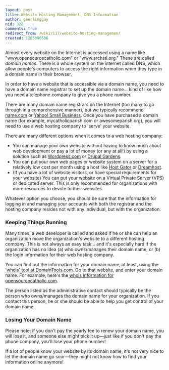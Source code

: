```yaml
---
layout: post
title: Website Hosting Management, DNS Information
author: geerlingguy
nid: 328
comments: true
redirect_from: /wiki/117/website-hosting-managemen/
created: 1285096506
---
```

<p>Almost every website on the Internet is accessed using a name like &quot;www.opensourcecatholic.com&quot; or &quot;www.archstl.org.&quot; These are called <em>domain names</em>. There is a whole system on the internet called DNS, which allow people&#39;s computers to access the right information when they type in a domain name in their browser.</p>
<p>In order to have a website that is accessible via a domain name, you need to have a domain name registrar to set up the domain name... kind of like how you need a telephone company to give you a phone number.</p>
<p>There are many domain name registrars on the Internet (too many to go through in a comprehensive manner), but we typically recommend <a href="http://www.name.com/">name.com</a> or <a href="http://smallbusiness.yahoo.com/domains">Yahoo! Small Business</a>. Once you have purchased a domain name (for example, mycatholicparish.com or awesomeparish.org), you will need to use a web hosting company to &#39;serve&#39; your website.</p>
<p>There are many different options when it comes to a web hosting company:</p>
<ul>
<li>You can manage your own website without having to know much about web development or pay a lot of money (or any at all!) by using a solution such as <a href="http://wordpress.com/">Wordpress.com</a> or <a href="http://www.drupalgardens.com/">Drupal Gardens</a>.</li>
<li>You can put your own web pages or website system on a server for a relatively low cost per month using a host like <a href="http://www.hostgator.com/">Host Gator</a> or <a href="http://www.dreamhost.com/">Dreamhost</a>.</li>
<li>(If you have a lot of website visitors, or have special requirements for your website) You can put your website on a Virtual Private Server (VPS) or dedicated server. This is only recommended for organizations with more resources to devote to their websites.</li>
</ul>
<p>Whatever option you choose, you should be sure that the information for logging in and managing your accounts with both the registrar and the hosting company resides not with any individual, but with the organization.</p>
<h3>Keeping Things Running</h3>
<p>Many times, a web developer is called and asked if he or she can help an organization move the organization&#39;s website to a different hosting company. This is not always an easy task... and it&#39;s especially hard if the organization has no idea (a) who owns/manages their domain name, or (b) the login information for their web hosting company.</p>
<p>You can find out the information for your domain name, at least, using the <a href="http://whois.domaintools.com/">&#39;whois&#39; tool at DomainTools.com</a>. Go to that website, and enter your domain name. For example, here&#39;s the <a href="http://whois.domaintools.com/opensourcecatholic.com">whois information for opensourcecatholic.com</a>.</p>
<p>The person listed as the administrative contact should typically be the person who owns/manages the domain name for your organization. If you contact this person, he or she should be able to help you get control of your domain name.</p>
<h3>Losing Your Domain Name</h3>
<p>Please note: if you don&#39;t pay the yearly fee to renew your domain name, you will lose it, and someone else might pick it up&mdash;just like if you don&#39;t pay the phone company, you&#39;ll lose your phone number!</p>
<p>If a lot of people know your website by its domain name, it&#39;s not very nice to let the domain name go sour&mdash;they might not know how to find your information online anymore!</p>
